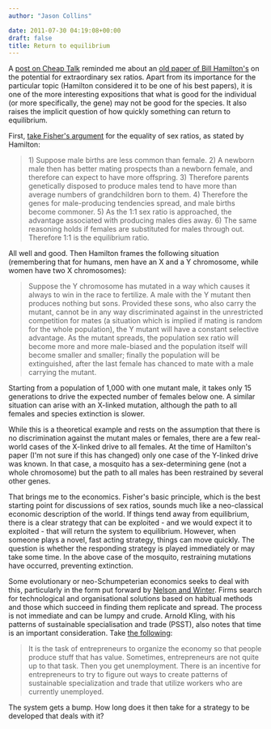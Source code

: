 ```yaml
---
author: "Jason Collins"

date: 2011-07-30 04:19:08+00:00
draft: false
title: Return to equilibrium
---
```


A [post on Cheap Talk](http://cheaptalk.org/2011/07/20/extraordinary-sex-ratios/) reminded me about an [old paper of Bill Hamilton's](https://doi.org/10.1126/science.156.3774.477) on the potential for extraordinary sex ratios. Apart from its importance for the particular topic (Hamilton considered it to be one of his best papers), it is one of the more interesting expositions that what is good for the individual (or more specifically, the gene) may not be good for the species. It also raises the implicit question of how quickly something can return to equilibrium.

First, [take Fisher's argument](http://en.wikipedia.org/wiki/Sex_ratio#Fisher.27s_principle) for the equality of sex ratios, as stated by Hamilton:


<blockquote>1) Suppose male births are less common than female.
2) A newborn male then has better mating prospects than a newborn female, and therefore can expect to have more offspring.
3) Therefore parents genetically disposed to produce males tend to have more than average numbers of grandchildren born to them.
4) Therefore the genes for male-producing tendencies spread, and male births become commoner.
5) As the 1:1 sex ratio is approached, the advantage associated with producing males dies away.
6) The same reasoning holds if females are substituted for males through out. Therefore 1:1 is the equilibrium ratio.</blockquote>


All well and good. Then Hamilton frames the following situation (remembering that for humans, men have an X and a Y chromosome, while women have two X chromosomes):


<blockquote>Suppose the Y chromosome has mutated in a way which causes it always to win in the race to fertilize. A male with the Y mutant then produces nothing but sons. Provided these sons, who also carry the mutant, cannot be in any way discriminated against in the unrestricted competition for mates (a situation which is implied if mating is random for the whole population), the Y mutant will have a constant selective advantage. As the mutant spreads, the population sex ratio will become more and more male-biased and the population itself will become smaller and smaller; finally the population will be extinguished, after the last female has chanced to mate with a male carrying the mutant.</blockquote>


Starting from a population of 1,000 with one mutant male, it takes only 15 generations to drive the expected number of females below one. A similar situation can arise with an X-linked mutation, although the path to all females and species extinction is slower.

While this is a theoretical example and rests on the assumption that there is no discrimination against the mutant males or females, there are a few real-world cases of the X-linked drive to all females. At the time of Hamilton's paper (I'm not sure if this has changed) only one case of the Y-linked drive was known. In that case, a mosquito has a sex-determining gene (not a whole chromosome) but the path to all males has been restrained by several other genes.

That brings me to the economics. Fisher's basic principle, which is the best starting point for discussions of sex ratios, sounds much like a neo-classical economic description of the world. If things tend away from equilibrium, there is a clear strategy that can be exploited - and we would expect it to exploited - that will return the system to equilibrium. However, when someone plays a novel, fast acting strategy, things can move quickly. The question is whether the responding strategy is played immediately or may take some time. In the above case of the mosquito, restraining mutations have occurred, preventing extinction.

Some evolutionary or neo-Schumpeterian economics seeks to deal with this, particularly in the form put forward by [Nelson and Winter](https://www.jasoncollins.blog/nelson-and-winters-an-evolutionary-theory-of-economic-change/). Firms search for technological and organisational solutions based on habitual methods and those which succeed in finding them replicate and spread. The process is not immediate and can be lumpy and crude. Arnold Kling, with his patterns of sustainable specialisation and trade (PSST), also notes that time is an important consideration. Take [the following](http://econlog.econlib.org/archives/2011/07/psst_and_aggreg.html):


<blockquote>It is the task of entrepreneurs to organize the economy so that people produce stuff that has value. Sometimes, entrepreneurs are not quite up to that task. Then you get unemployment. There is an incentive for entrepreneurs to try to figure out ways to create patterns of sustainable specialization and trade that utilize workers who are currently unemployed.</blockquote>


The system gets a bump. How long does it then take for a strategy to be developed that deals with it?
